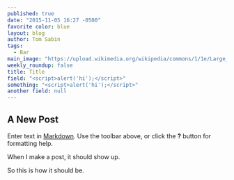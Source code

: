 ```yaml
---
published: true
date: "2015-11-05 16:27 -0500"
favorite color: blue
layout: blog
author: Tom Sabin
tags: 
  - Bar
main_image: "https://upload.wikimedia.org/wikipedia/commons/1/1e/Large_Siamese_cat_tosses_a_mouse.jpg"
weekly_roundup: false
title: Title
field: "<script>alert('hi');</script>"
something: "<script>alert('hi');</script>"
another field: null
---
```

## A New Post

Enter text in [Markdown](http://daringfireball.net/projects/markdown/). Use the toolbar above, or click the **?** button for formatting help.

When I make a post, it should show up.

So this is how it should be.
